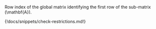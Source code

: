 Row index of the global matrix identifying the first row of the sub-matrix \(\mathbf{A}\).

{!docs/snippets/check-restrictions.md!}

